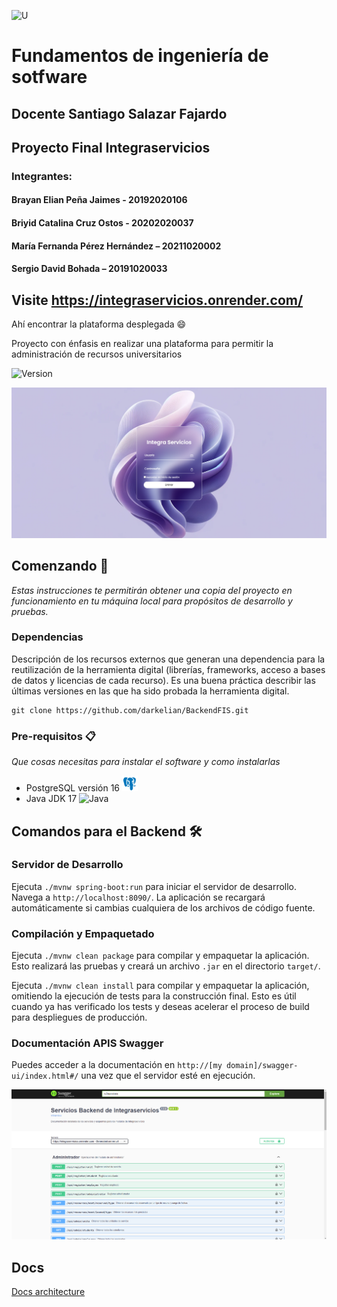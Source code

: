 ![U](https://github.com/darkelian/Tendencias/blob/main/Assets/Images/ui/U.png)
# Fundamentos de ingeniería de sotfware
## Docente Santiago Salazar Fajardo
## Proyecto Final Integraservicios
### Integrantes:

#### Brayan Elian Peña Jaimes - 20192020106
#### Briyid Catalina Cruz Ostos - 20202020037
#### María Fernanda Pérez Hernández – 20211020002
#### Sergio David Bohada – 20191020033
## Visite https://integraservicios.onrender.com/
Ahí encontrar la plataforma desplegada 😄


Proyecto con énfasis en realizar una plataforma para permitir la administración de recursos universitarios

![Version](https://img.shields.io/badge/version-1.8.9-blue)

![Demo](https://github.com/darkelian/BackendFIS/blob/main/Github/resources/img/image.png)

## Comenzando 🚀

_Estas instrucciones te permitirán obtener una copia del proyecto en funcionamiento en tu máquina local para propósitos de desarrollo y pruebas._

### Dependencias
Descripción de los recursos externos que generan una dependencia para la reutilización de la herramienta digital (librerías, frameworks, acceso a bases de datos y licencias de cada recurso). Es una buena práctica describir las últimas versiones en las que ha sido probada la herramienta digital. 

    git clone https://github.com/darkelian/BackendFIS.git


### Pre-requisitos 📋

_Que cosas necesitas para instalar el software y como instalarlas_
- PostgreSQL versión 16  <img src="https://github.com/aggranadoss/aggranadoss/blob/main/Image/postgresql.svg" width="25" alt="PostgreSQL">
- Java JDK 17   <img src="https://camo.githubusercontent.com/96ef9bc88cefded19b3d9149c39735441396e675297081a5c3ebb42452fc0761/68747470733a2f2f69636f6e2d6c6962726172792e636f6d2f696d616765732f6a6176612d69636f6e2d706e672f6a6176612d69636f6e2d706e672d322e6a7067" width="25" alt="Java">
## Comandos para el Backend 🛠️

### Servidor de Desarrollo

Ejecuta `./mvnw spring-boot:run` para iniciar el servidor de desarrollo. Navega a `http://localhost:8090/`. La aplicación se recargará automáticamente si cambias cualquiera de los archivos de código fuente.

### Compilación y Empaquetado

Ejecuta `./mvnw clean package` para compilar y empaquetar la aplicación. Esto realizará las pruebas y creará un archivo `.jar` en el directorio `target/`.


Ejecuta `./mvnw clean install` para compilar y empaquetar la aplicación, omitiendo la ejecución de tests para la construcción final. Esto es útil cuando ya has verificado los tests y deseas acelerar el proceso de build para despliegues de producción.

### Documentación APIS Swagger

Puedes acceder a la documentación en `http://[my domain]/swagger-ui/index.html#/` una vez que el servidor esté en ejecución.
<p align="center"><img src="https://github.com/darkelian/BackendFIS/blob/main/Github/resources/img/image1.png"/></p>

## Docs

[Docs architecture](https://github.com/darkelian/BackendFIS/blob/main/Github/resources/docs/Documento%20Arquitectural.pdf)

